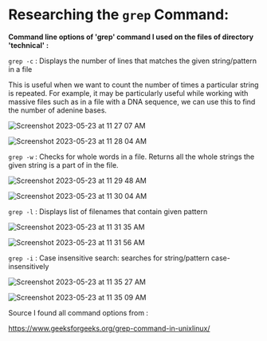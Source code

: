 # Researching the `grep` Command:

**Command line options of 'grep' command I used on the files of directory 'technical' :** 

`grep -c` : Displays the number of lines that matches the given string/pattern in a file

This is useful when we want to count the number of times a particular string is repeated. For example, it may be particularly useful while working with massive files such as in a file with a DNA sequence, we can use this to find the number of adenine bases.

![Screenshot 2023-05-23 at 11 27 07 AM](https://github.com/gauravn17/cse-15l-lab-reports/assets/93863977/242cf72a-4911-4ec4-87d9-a3ddbfaeff77)


![Screenshot 2023-05-23 at 11 28 04 AM](https://github.com/gauravn17/cse-15l-lab-reports/assets/93863977/97132b25-d572-4da2-95b3-0bcd4d43ccb5)


`grep -w` : Checks for whole words in a file. Returns all the whole strings the given string is a part of in the file.

![Screenshot 2023-05-23 at 11 29 48 AM](https://github.com/gauravn17/cse-15l-lab-reports/assets/93863977/08f0265e-330c-48ec-bc63-99c99ab003bf)

![Screenshot 2023-05-23 at 11 30 04 AM](https://github.com/gauravn17/cse-15l-lab-reports/assets/93863977/984a48dd-3c91-4694-b0ca-51cbd680975b)


`grep -l` : Displays list of filenames that contain given pattern

![Screenshot 2023-05-23 at 11 31 35 AM](https://github.com/gauravn17/cse-15l-lab-reports/assets/93863977/61acd9bd-e268-4fe1-8cab-6851c536bff0)

![Screenshot 2023-05-23 at 11 31 56 AM](https://github.com/gauravn17/cse-15l-lab-reports/assets/93863977/f934300a-f5d3-48f5-a27b-20c032b3c6ec)

`grep -i` : Case insensitive search: searches for string/pattern case-insensitively

![Screenshot 2023-05-23 at 11 35 27 AM](https://github.com/gauravn17/cse-15l-lab-reports/assets/93863977/dba2f5c6-67bd-47b5-a1c2-63d18974258f)

![Screenshot 2023-05-23 at 11 35 09 AM](https://github.com/gauravn17/cse-15l-lab-reports/assets/93863977/e9e41759-aed6-4f4d-8110-a2c89094e86b)

Source I found all command options from : 

https://www.geeksforgeeks.org/grep-command-in-unixlinux/
